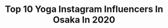 ---
title: Top 10 Yoga Instagram Influencers In Osaka In 2020
description: >-
  Find top yoga Instagram influencers in Osaka in 2020. Most popular hashtags: #pr #yoga #coordinate #outfit.
platform: Instagram
profiles:
  - username: "yogakiyoxx"
    fullname: >-
      KIYONO  ヨガインストラクター
    location: "Japan"
    followers: 11130
    engagement: 626
    commentsToLikes: 0.020784
    id: ck5zzwc1wcj950i145o5dhky1
    verified: false
    hashtags: "#liakulea, #sloli, #nomonday, #armbalance"
  - username: "samanthabarks"
    fullname: >-
      𝓢𝓪𝓶𝓪𝓷𝓽𝓱𝓪 𝓑𝓪𝓻𝓴𝓼
    location: "Japan"
    followers: 123122
    engagement: 607
    commentsToLikes: 0.008660
    id: ck55nklpy6edr0i116m9deqz1
    verified: true
    hashtags: "#nectarsleepuk, #curry, #takemeback, #quarentine"
  - username: "sakki_ni"
    fullname: >-
      Saki Hasegawa 長谷川サキ
    location: "Japan"
    followers: 7128
    engagement: 546
    commentsToLikes: 0.013127
    id: ck5hmiy6nm19g0i11aezt9904
    verified: false
    hashtags: "#newyear, #flowerpower, #training, #chibo"
  - username: "natsumi_fujiwara"
    fullname: >-
      藤原菜摘(Fujiwara Natsumi)
    location: "Japan"
    followers: 25414
    engagement: 131
    commentsToLikes: 0.009877
    id: ck5hn1onen1dv0i1157kdqd4f
    verified: false
    hashtags: "#cocoshnik, #menail, #deuxiemeclasse, #bayflow"
  - username: "ayakokida"
    fullname: >-
      喜田彩子
    location: "Japan"
    followers: 34779
    engagement: 113
    commentsToLikes: 0.050252
    id: ck0vwq0mbv0ka0i193q92evcc
    verified: false
    hashtags: "#viage, #stretch, #estroamhair, #skincare"
  - username: "suica___616"
    fullname: >-
      Haruna suica Ishihara
    location: "Japan"
    followers: 8777
    engagement: 1151
    commentsToLikes: 0.019179
    id: ck0u21i0kykzm0i19480kckcs
    verified: false
    hashtags: "#mango, #lovely, #dirtypimp, #skolf"
  - username: "miawatanabe_yoga"
    fullname: >-
      Mia
    location: "Japan"
    followers: 22355
    engagement: 918
    commentsToLikes: 0.056765
    id: ck14l4qmzsuh90i19pq2tx3ir
    verified: false
    hashtags: "#tesla, #aloyoga, #disneyresort"
  - username: "blifetokyo"
    fullname: >-
      B-life
    location: "Japan"
    followers: 28692
    engagement: 707
    commentsToLikes: 0.039359
    id: ckapb665gypre0i78i1v3kh7d
    verified: false
    hashtags: ""
  - username: "yu_ta0502"
    fullname: >-
      YU-TA Akiyama
    location: "Japan"
    followers: 18246
    engagement: 1315
    commentsToLikes: 0.016229
    id: ck14j5p71irdn0i19ocnc8m4a
    verified: false
    hashtags: "#ryt200, #lifesaving, #stateyourcase, #nissy"
  - username: "sweetpea_miki"
    fullname: >-
      フォトグラファー Miki❤大阪北摂Sweetpea
    location: "Japan"
    followers: 35153
    engagement: 269
    commentsToLikes: 0.047534
    id: ck6tn4c7k93wn0j71adit9dij
    verified: false
    hashtags: "#handsapp, #muse, #spout, #osiorganic"
---